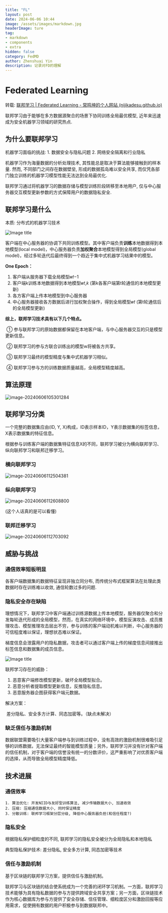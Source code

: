 ```yaml
---
title: "FL"
layout: post
date: 2024-06-06 10:44
image: /assets/images/markdown.jpg
headerImage: ture
tag:
- markdown
- components
- extra
hidden: false
category: FedMD
author: Zhenshuai Yin
description: 记录对FD的理解
---
```


# Federated Learning

转载: [联邦学习 | Federated Learning - 常鸣坤的个人网站 (nijikadesu.github.io)](https://nijikadesu.github.io/blog/2024/05/28/federated-learning/)

联邦学习由于能够在多方数据源聚合的场景下协同训练全局最优模型, 近年来迅速成为安全机器学习领域的研究热点.

## 为什么要联邦学习

机器学习面临的挑战: 1. 数据安全与隐私问题	2. 网络安全隔离和行业隐私

机器学习作为海量数据的分析处理技术, 其性能总是取决于算法能够接触到的样本量. 然而, 不同部门之间存在数据壁垒, 形成的数据孤岛难以安全共享, 而仅凭各部门独立训练的机器学习模型性能无法达到全局最优化.

联邦学习通过将机器学习的数据存储与模型训练阶段转移至本地用户, 仅与中心服务器交互模型更新参数的方式保障用户的数据隐私安全.

## 联邦学习是什么

本质: 分布式的机器学习技术

![Image title](https://tuchuang-yzs.oss-cn-beijing.aliyuncs.com/1.jpg)

客户端在中心服务器的协调下共同训练模型。其中客户端负责**训练**本地数据得到本地模型(local model)，中心服务器负责**加权聚合**本地模型得到全局模型(global model)，经过多轮迭代后最终得到一个趋近于集中式机器学习结果中的模型。

**One Epoch：**

1. 客户端从服务器下载全局模型𝑤𝑡−1
2. 客户端k训练本地数据得到本地模型𝑤𝑡,𝑘 (第k各客户端第t轮通信的本地模型更新)
3. 各方客户端上传本地模型到中心服务器
4. 中心服务器接收各方数据后进行加权聚合操作，得到全局模型𝑤𝑡 (第t轮通信后的全局模型更新)

**综上，联邦学习技术具有以下几个特点。**

​	① 参与联邦学习的原始数据都保留在本地客户端，与中心服务器交互的只是模型更新信息。

​	② 联邦学习的参与方联合训练出的模型w将被各方共享。

​	③ 联邦学习最终的模型精度与集中式机器学习相似。

​	④ 联邦学习参与方的训练数据质量越高，全局模型精度越高。

## 算法原理

![image-20240606105301284](https://tuchuang-yzs.oss-cn-beijing.aliyuncs.com/image-20240606105301284.png)

## 联邦学习分类

一个完整的数据集应由(ID, Y, X)构成，ID表示样本ID，Y表示数据集的标签信息，X表示数据集的特征信息。

根据参与训练客户端的数据集特征信息X的不同，联邦学习被分为横向联邦学习、纵向联邦学习和联邦迁移学习。

### 横向联邦学习

![image-20240606112504381](https://tuchuang-yzs.oss-cn-beijing.aliyuncs.com/image-20240606112504381.png)

### 纵向联邦学习

![image-20240606112608800](https://tuchuang-yzs.oss-cn-beijing.aliyuncs.com/image-20240606112608800.png)

(这个人话真的是可以看懂)

### 联邦迁移学习

![image-20240606112703092](https://tuchuang-yzs.oss-cn-beijing.aliyuncs.com/image-20240606112703092.png)

## 威胁与挑战

### 通信效率短板明显

各客户端数据集的数据特征呈现非独立同分布, 而传统分布式框架算法在处理此类数据时存在训练难以收敛, 通信轮数过多的问题.

### 隐私安全存在缺陷

理想情况下，联邦学习中客户端通过训练源数据上传本地模型，服务器仅聚合和分发每轮迭代形成的全局模型，然而，在真实的网络环境中，模型反演攻击、成员推理攻击、模型推理攻击层出不穷，参与训练的客户端动机难以判断，中心服务器的可信程度难以保证，理想状态难以保证。

梯度信息会泄露用户的隐私数据，攻击者可以通过客户端上传的梯度信息间接推出标签信息和数据集的成员信息。

![Image title](https://tuchuang-yzs.oss-cn-beijing.aliyuncs.com/4.jpg)

联邦学习存在的威胁：

1. 恶意客户端修改模型更新，破坏全局模型拟合。
2. 恶意分析者提取模型更新信息，反推隐私信息。
3. 恶意服务器企图获得客户端元数据。

解决方案：

​	差分隐私、安全多方计算、同态加密等。（缺点未解决）

### 缺乏信任与激励机制

数据联盟需要吸引大量客户端参与到训练过程中，没有高效的激励机制很难吸引足够的训练数据，无法保证最终的智能模型质量；另外，联邦学习并没有针对客户端的信任机制，对于客户端的信誉没有统一的分数评价，这严重影响了对优质客户端的选择，从而导致全局模型精度降低。

## 技术进展

### 通信效率

 	1. 算法优化: 开发NIID与友好型训练算法, 减少传输数据大小, 加速收敛
 	2. 压缩: 压缩通信数据大小, 同时保证精度
 	3. 分散训练: 联邦学习框架分层分级, 降低中心服务器负担(和信任程度?)

### 隐私安全

根据隐私保护细粒度的不同, 联邦学习的隐私安全被分为全局隐私和本地隐私

典型隐私保护技术: 差分隐私, 安全多方计算, 同态加密等技术

### 信任与激励机制

基于区块链的联邦学习方案，提供信任与激励机制。

联邦学习与区块链的结合使系统成为一个完善的闭环学习机制。一方面，联邦学习技术能够为具有隐私数据的参与方提供跨域安全共享方案；另一方面，区块链技术作为核心数据库为参与方提供了安全存储、信任管理、细粒度区分和激励回报等应用需求，促使拥有数据的用户积极参与到数据联邦中。













